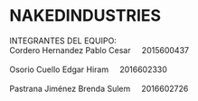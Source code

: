 # NAKEDINDUSTRIES
INTEGRANTES DEL EQUIPO: <br>
Cordero Hernandez Pablo Cesar &nbsp;&nbsp;&nbsp;    2015600437<br><br>
Osorio Cuello Edgar Hiram     &nbsp;&nbsp;&nbsp;    2016602330<br><br>
Pastrana Jiménez Brenda Sulem   &nbsp;&nbsp;&nbsp;  2016602726
